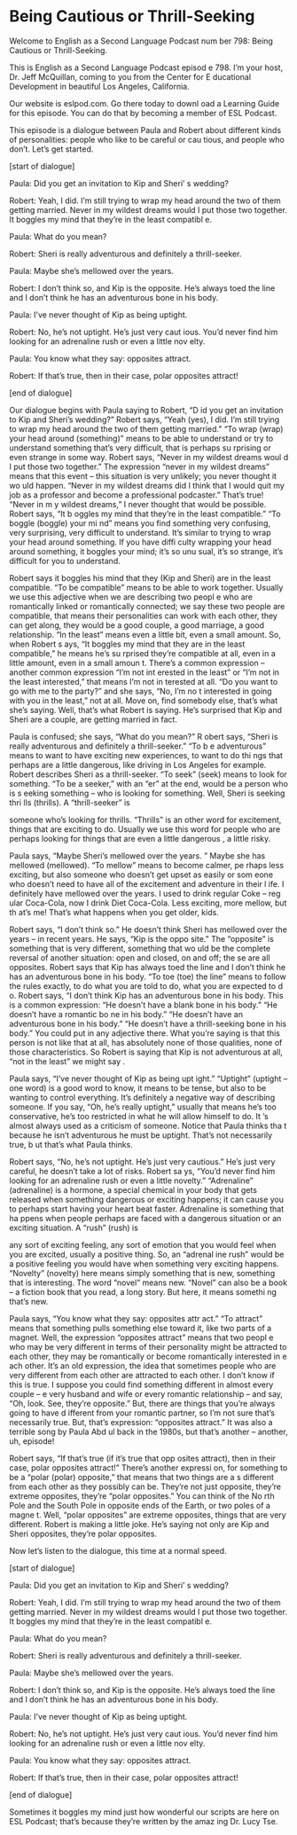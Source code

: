 # Being Cautious or Thrill-Seeking

Welcome to English as a Second Language Podcast num ber 798:  Being Cautious or Thrill-Seeking.

This is English as a Second Language Podcast episod e 798.  I’m your host, Dr. Jeff McQuillan, coming to you from the Center for E ducational Development in beautiful Los Angeles, California.

Our website is eslpod.com.  Go there today to downl oad a Learning Guide for this episode.  You can do that by becoming a member  of ESL Podcast.

This episode is a dialogue between Paula and Robert  about different kinds of personalities: people who like to be careful or cau tious, and people who don’t. Let’s get started.

[start of dialogue]

Paula:  Did you get an invitation to Kip and Sheri’ s wedding?

Robert:  Yeah, I did.  I’m still trying to wrap my head around the two of them getting married.  Never in my wildest dreams would I put those two together.  It boggles my mind that they’re in the least compatibl e.

Paula:  What do you mean?

Robert:  Sheri is really adventurous and definitely  a thrill-seeker.

Paula:  Maybe she’s mellowed over the years.

Robert:  I don’t think so, and Kip is the opposite.   He’s always toed the line and I don’t think he has an adventurous bone in his body.

Paula:  I’ve never thought of Kip as being uptight.

Robert:  No, he’s not uptight.  He’s just very caut ious.  You’d never find him looking for an adrenaline rush or even a little nov elty.

Paula:  You know what they say: opposites attract.

Robert:  If that’s true, then in their case, polar opposites attract!

[end of dialogue]

Our dialogue begins with Paula saying to Robert, “D id you get an invitation to Kip and Sheri’s wedding?”  Robert says, “Yeah (yes), I did.  I’m still trying to wrap my head around the two of them getting married.”  “To wrap (wrap) your head around (something)” means to be able to understand or try to understand something that’s very difficult, that is perhaps su rprising or even strange in some way.  Robert says, “Never in my wildest dreams woul d I put those two together.” The expression “never in my wildest dreams” means that this event – this situation is very unlikely; you never thought it wo uld happen.  “Never in my wildest dreams did I think that I would quit my job  as a professor and become a professional podcaster.”  That’s true!  “Never in m y wildest dreams,” I never thought that would be possible.  Robert says, “It b oggles my mind that they’re in the least compatible.”  “To boggle (boggle) your mi nd” means you find something very confusing, very surprising, very difficult to understand.  It’s similar to trying to wrap your head around something.  If you have diffi culty wrapping your head around something, it boggles your mind; it’s so unu sual, it’s so strange, it’s difficult for you to understand.

Robert says it boggles his mind that they (Kip and Sheri) are in the least compatible.  “To be compatible” means to be able to  work together.  Usually we use this adjective when we are describing two peopl e who are romantically linked or romantically connected; we say these two people are compatible, that means their personalities can work with each other, they can get along, they would be a good couple, a good marriage, a good relationship.  “In the least” means even a little bit, even a small amount.  So, when Robert s ays, “It boggles my mind that they are in the least compatible,” he means he’s su rprised they’re compatible at all, even in a little amount, even in a small amoun t.  There’s a common expression – another common expression “I’m not int erested in the least” or “I’m not in the least interested,” that means I’m not in terested at all.  “Do you want to go with me to the party?” and she says, “No, I’m no t interested in going with you in the least,” not at all.  Move on, find somebody else, that’s what she’s saying. Well, that’s what Robert is saying.  He’s surprised  that Kip and Sheri are a couple, are getting married in fact.

Paula is confused; she says, “What do you mean?”  R obert says, “Sheri is really adventurous and definitely a thrill-seeker.”  “To b e adventurous” means to want to have exciting new experiences, to want to do thi ngs that perhaps are a little dangerous, like driving in Los Angeles for example.   Robert describes Sheri as a thrill-seeker.  “To seek” (seek) means to look for something.  “To be a seeker,” with an “er” at the end, would be a person who is s eeking something – who is looking for something.  Well, Sheri is seeking thri lls (thrills).  A “thrill-seeker” is

someone who’s looking for thrills.  “Thrills” is an other word for excitement, things that are exciting to do.  Usually we use this word for people who are perhaps looking for things that are even a little dangerous , a little risky.

Paula says, “Maybe Sheri’s mellowed over the years. ”  Maybe she has mellowed (mellowed).  “To mellow” means to become calmer, pe rhaps less exciting, but also someone who doesn’t get upset as easily or som eone who doesn’t need to have all of the excitement and adventure in their l ife.  I definitely have mellowed over the years.  I used to drink regular Coke – reg ular Coca-Cola, now I drink Diet Coca-Cola.  Less exciting, more mellow, but th at’s me!  That’s what happens when you get older, kids.

Robert says, “I don’t think so.”  He doesn’t think Sheri has mellowed over the years – in recent years.  He says, “Kip is the oppo site.”  The “opposite” is something that is very different, something that wo uld be the complete reversal of another situation: open and closed, on and off; the se are all opposites.  Robert says that Kip has always toed the line and I don’t think he has an adventurous bone in his body.  “To toe (toe) the line” means to  follow the rules exactly, to do what you are told to do, what you are expected to d o.  Robert says, “I don’t think Kip has an adventurous bone in his body.  This is a  common expression: “He doesn’t have a blank  bone in his body.”  “He doesn’t have a romantic bo ne in his body.”  “He doesn’t have an adventurous bone in his  body.”  “He doesn’t have a thrill-seeking bone in his body.”  You could put in  any adjective there.  What you’re saying is that this person is not like that at all, has absolutely none of those qualities, none of those characteristics.  So  Robert is saying that Kip is not adventurous at all, “not in the least” we might say .

Paula says, “I’ve never thought of Kip as being upt ight.”  “Uptight” (uptight – one word) is a good word to know, it means to be tense,  but also to be wanting to control everything.  It’s definitely a negative way  of describing someone.  If you say, “Oh, he’s really uptight,” usually that means he’s too conservative, he’s too restricted in what he will allow himself to do.  It ’s almost always used as a criticism of someone.  Notice that Paula thinks tha t because he isn’t adventurous he must be uptight.  That’s not necessarily true, b ut that’s what Paula thinks.

Robert says, “No, he’s not uptight.  He’s just very  cautious.”  He’s just very careful, he doesn’t take a lot of risks.  Robert sa ys, “You’d never find him looking for an adrenaline rush or even a little novelty.”  “Adrenaline” (adrenaline) is a hormone, a special chemical in your body that gets released when something dangerous or exciting happens; it can cause you to perhaps start having your heart beat faster.  Adrenaline is something that ha ppens when people perhaps are faced with a dangerous situation or an exciting  situation.  A “rush” (rush) is

any sort of exciting feeling, any sort of emotion that you would feel when you are excited, usually a positive thing.  So, an “adrenal ine rush” would be a positive feeling you would have when something very exciting  happens.  “Novelty” (novelty) here means simply something that is new, something that is interesting. The word “novel” means new.  “Novel” can also be a book – a fiction book that you read, a long story.  But here, it means somethi ng that’s new.

Paula says, “You know what they say: opposites attr act.”  “To attract” means that something pulls something else toward it, like two parts of a magnet.  Well, the expression “opposites attract” means that two peopl e who may be very different in terms of their personality might be attracted to  each other, they may be romantically or become romantically interested in e ach other.  It’s an old expression, the idea that sometimes people who are very different from each other are attracted to each other.  I don’t know if  this is true.  I suppose you could find something different in almost every couple – e very husband and wife or every romantic relationship – and say, “Oh, look.  See, they’re opposite.”  But, there are things that you’re always going to have d ifferent from your romantic partner, so I’m not sure that’s necessarily true.  But, that’s expression: “opposites attract.”  It was also a terrible song by Paula Abd ul back in the 1980s, but that’s another – another, uh, episode!

Robert says, “If that’s true (if it’s true that opp osites attract), then in their case, polar opposites attract!”  There’s another expressi on, for something to be a “polar (polar) opposite,” that means that two things are a s different from each other as they possibly can be.  They’re not just opposite, they’re extreme opposites, they’re “polar opposites.”  You can think of the No rth Pole and the South Pole in opposite ends of the Earth, or two poles of a magne t.  Well, “polar opposites” are extreme opposites, things that are very different.  Robert is making a little joke. He’s saying not only are Kip and Sheri opposites, they’re polar opposites.

Now let’s listen to the dialogue, this time at a normal speed.

[start of dialogue]

Paula:  Did you get an invitation to Kip and Sheri’ s wedding?

Robert:  Yeah, I did.  I’m still trying to wrap my head around the two of them getting married.  Never in my wildest dreams would I put those two together.  It boggles my mind that they’re in the least compatibl e.

Paula:  What do you mean?

Robert:  Sheri is really adventurous and definitely  a thrill-seeker.

Paula:  Maybe she’s mellowed over the years.

Robert:  I don’t think so, and Kip is the opposite.   He’s always toed the line and I don’t think he has an adventurous bone in his body.

Paula:  I’ve never thought of Kip as being uptight.

Robert:  No, he’s not uptight.  He’s just very caut ious.  You’d never find him looking for an adrenaline rush or even a little nov elty.

Paula:  You know what they say: opposites attract.

Robert:  If that’s true, then in their case, polar opposites attract!

[end of dialogue]

Sometimes it boggles my mind just how wonderful our  scripts are here on ESL Podcast; that’s because they’re written by the amaz ing Dr. Lucy Tse.





